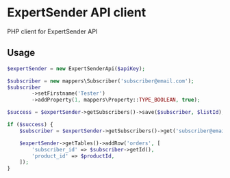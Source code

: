 ExpertSender API client
=================

PHP client for ExpertSender API

## Usage

```php
$expertSender = new ExpertSenderApi($apiKey);

$subscriber = new mappers\Subscriber('subscriber@email.com');
$subscriber
        ->setFirstname('Tester')
        ->addProperty(1, mappers\Property::TYPE_BOOLEAN, true);

$success = $expertSender->getSubscribers()->save($subscriber, $listId);

if ($success) {
    $subscriber = $expertSender->getSubscribers()->get('subscriber@email.com');

    $expertSender->getTables()->addRow('orders', [
        'subscriber_id' => $subscriber->getId(),
        'product_id' => $productId,
    ]);
}

```
